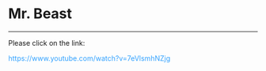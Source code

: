 <h1>Mr. Beast</h1>
<hr />
<p>Please click on the link:</p>
<p style="color:#33a2ff;">https://www.youtube.com/watch?v=7eVlsmhNZjg</p>
